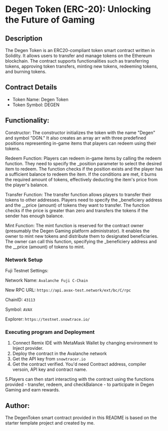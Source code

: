 
# Degen Token (ERC-20): Unlocking the Future of Gaming
## Description
The Degen Token is an ERC20-compliant token smart contract written in Solidity. It allows users to transfer and manage tokens on the Ethereum blockchain. The contract supports functionalities such as transferring tokens, approving token transfers, minting new tokens, redeeming tokens, and burning tokens.
## Contract Details
- Token Name: Degen Token
- Token Symbol: DEGEN

## Functionality:

Constructor: The constructor initializes the token with the name "Degen" and symbol "DGN." It also creates an array arr with three predefined positions representing in-game items that players can redeem using their tokens.

Redeem Function: Players can redeem in-game items by calling the redeem function. They need to specify the _position parameter to select the desired item to redeem. The function checks if the position exists and the player has a sufficient balance to redeem the item. If the conditions are met, it burns the required amount of tokens, effectively deducting the item's price from the player's balance.

Transfer Function: The transfer function allows players to transfer their tokens to other addresses. Players need to specify the _beneficiery address and the __price (amount) of tokens they want to transfer. The function checks if the price is greater than zero and transfers the tokens if the sender has enough balance.

Mint Function: The mint function is reserved for the contract owner (presumably the Degen Gaming platform administrator). It enables the owner to mint new tokens and distribute them to designated beneficiaries. The owner can call this function, specifying the _beneficiery address and the __price (amount) of tokens to mint.

### Network Setup

Fuji Testnet Settings:

  Network Name: ```Avalanche Fuji C-Chain```

  New RPC URL: ```https://api.avax-test.network/ext/bc/C/rpc```

  ChainID: ```43113```

  Symbol: ```AVAX```

  Explorer: ```https://testnet.snowtrace.io/```

### Executing program and Deployment
1. Connect Remix IDE with MetaMask Wallet by changing environment to Inject provider.
2. Deploy the contract in the Avalanche network
3. Get the API key from ```snowtracer.io```
4. Get the contract verified. You'd need Contract address, compiler versoin, API key and contract name.
   
5.Players can then start interacting with the contract using the functions provided - transfer, redeem, and checkBalance - to participate in Degen Gaming and earn rewards.
## Author:

The DegenToken smart contract provided in this README is based on the starter template project and created by me.
